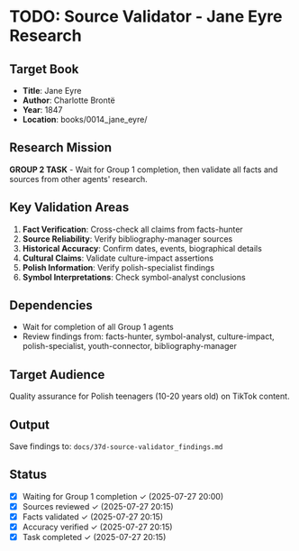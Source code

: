 # TODO: Source Validator - Jane Eyre Research

## Target Book
- **Title**: Jane Eyre
- **Author**: Charlotte Brontë  
- **Year**: 1847
- **Location**: books/0014_jane_eyre/

## Research Mission
**GROUP 2 TASK** - Wait for Group 1 completion, then validate all facts and sources from other agents' research.

## Key Validation Areas
1. **Fact Verification**: Cross-check all claims from facts-hunter
2. **Source Reliability**: Verify bibliography-manager sources
3. **Historical Accuracy**: Confirm dates, events, biographical details
4. **Cultural Claims**: Validate culture-impact assertions
5. **Polish Information**: Verify polish-specialist findings
6. **Symbol Interpretations**: Check symbol-analyst conclusions

## Dependencies
- Wait for completion of all Group 1 agents
- Review findings from: facts-hunter, symbol-analyst, culture-impact, polish-specialist, youth-connector, bibliography-manager

## Target Audience
Quality assurance for Polish teenagers (10-20 years old) on TikTok content.

## Output
Save findings to: `docs/37d-source-validator_findings.md`

## Status
- [x] Waiting for Group 1 completion ✓ (2025-07-27 20:00)
- [x] Sources reviewed ✓ (2025-07-27 20:15)
- [x] Facts validated ✓ (2025-07-27 20:15)
- [x] Accuracy verified ✓ (2025-07-27 20:15)
- [x] Task completed ✓ (2025-07-27 20:15)
